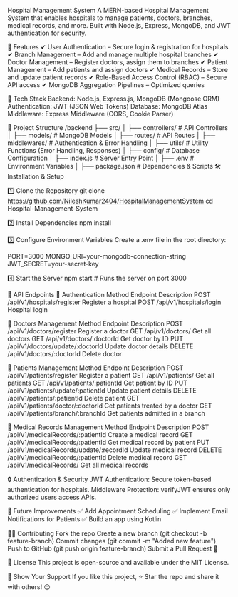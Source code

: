 Hospital Management System
A MERN-based Hospital Management System that enables hospitals to manage patients, doctors, branches, medical records, and more. Built with Node.js, Express, MongoDB, and JWT authentication for security.

📌 Features
✔ User Authentication – Secure login & registration for hospitals
✔ Branch Management – Add and manage multiple hospital branches
✔ Doctor Management – Register doctors, assign them to branches
✔ Patient Management – Add patients and assign doctors
✔ Medical Records – Store and update patient records
✔ Role-Based Access Control (RBAC) – Secure API access
✔ MongoDB Aggregation Pipelines – Optimized queries

🚀 Tech Stack
Backend: Node.js, Express.js, MongoDB (Mongoose ORM)
Authentication: JWT (JSON Web Tokens)
Database: MongoDB Atlas
Middleware: Express Middleware (CORS, Cookie Parser)

📂 Project Structure
/backend
 ├── src/
 │   ├── controllers/       # API Controllers
 │   ├── models/            # MongoDB Models
 │   ├── routes/            # API Routes
 │   ├── middlewares/       # Authentication & Error Handling
 │   ├── utils/             # Utility Functions (Error Handling, Responses)
 │   ├── config/            # Database Configuration
 │   ├── index.js           # Server Entry Point
 │   ├── .env               # Environment Variables
 │   ├── package.json       # Dependencies & Scripts
🛠 Installation & Setup

1️⃣ Clone the Repository
git clone https://github.com/NileshKumar2404/HospitalManagementSystem
cd Hospital-Management-System

2️⃣ Install Dependencies
npm install

3️⃣ Configure Environment Variables
Create a .env file in the root directory:


PORT=3000
MONGO_URI=your-mongodb-connection-string
JWT_SECRET=your-secret-key

4️⃣ Start the Server
npm start  # Runs the server on port 3000


📌 API Endpoints
🔹 Authentication
Method	Endpoint	                Description
POST	/api/v1/hospitals/register	Register a hospital
POST	/api/v1/hospitals/login	    Hospital login

🔹 Doctors Management
Method	Endpoint	                Description
POST	/api/v1/doctors/register	Register a doctor
GET	    /api/v1/doctors/	        Get all doctors
GET	    /api/v1/doctors/:doctorId	Get doctor by ID
PUT	    /api/v1/doctors/update/:doctorId	Update doctor details
DELETE	/api/v1/doctors/:doctorId	Delete doctor

🔹 Patients Management
Method	Endpoint	                        Description
POST	/api/v1/patients/register	        Register a patient
GET	    /api/v1/patients/	                Get all patients
GET	    /api/v1/patients/:patientId	        Get patient by ID
PUT	    /api/v1/patients/update/:patientId	Update patient details
DELETE	/api/v1/patients/:patientId	        Delete patient
GET	    /api/v1/patients/doctor/:doctorId	Get patients treated by a doctor
GET	    /api/v1/patients/branch/:branchId	Get patients admitted in a branch

🔹 Medical Records Management
Method	Endpoint	                             Description
POST	/api/v1/medicalRecords/:patientId	     Create a medical record
GET	    /api/v1/medicalRecords/:patientId	     Get medical record by patient
PUT	    /api/v1/medicalRecords/update/:recordId	 Update medical record
DELETE	/api/v1/medicalRecords/:patientId	     Delete medical record
GET	    /api/v1/medicalRecords/	                 Get all medical records


🔒 Authentication & Security
JWT Authentication: Secure token-based authentication for hospitals.
Middleware Protection: verifyJWT ensures only authorized users access APIs.


📌 Future Improvements
✅ Add Appointment Scheduling
✅ Implement Email Notifications for Patients
✅ Build an app using Kotlin

👨‍💻 Contributing
Fork the repo
Create a new branch (git checkout -b feature-branch)
Commit changes (git commit -m "Added new feature")
Push to GitHub (git push origin feature-branch)
Submit a Pull Request 🚀


📜 License
This project is open-source and available under the MIT License.

🌟 Show Your Support
If you like this project, ⭐ Star the repo and share it with others! 😊